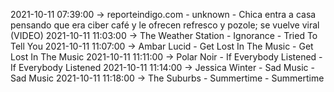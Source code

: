 2021-10-11 07:39:00 -> reporteindigo.com - unknown - Chica entra a casa pensando que era ciber café y le ofrecen refresco y pozole; se vuelve viral (VIDEO)
2021-10-11 11:03:00 -> The Weather Station - Ignorance - Tried To Tell You
2021-10-11 11:07:00 -> Ambar Lucid - Get Lost In The Music - Get Lost In The Music
2021-10-11 11:11:00 -> Polar Noir - If Everybody Listened - If Everybody Listened
2021-10-11 11:14:00 -> Jessica Winter - Sad Music - Sad Music
2021-10-11 11:18:00 -> The Suburbs - Summertime - Summertime
